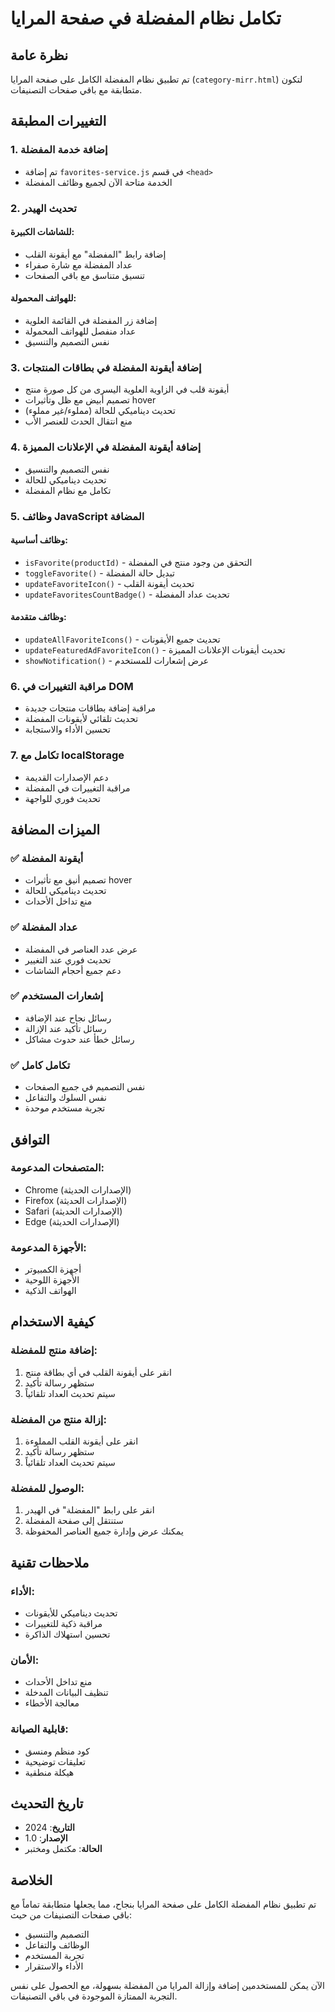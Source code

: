 # تكامل نظام المفضلة في صفحة المرايا

## نظرة عامة
تم تطبيق نظام المفضلة الكامل على صفحة المرايا (`category-mirr.html`) لتكون متطابقة مع باقي صفحات التصنيفات.

## التغييرات المطبقة

### 1. إضافة خدمة المفضلة
- تم إضافة `favorites-service.js` في قسم `<head>`
- الخدمة متاحة الآن لجميع وظائف المفضلة

### 2. تحديث الهيدر
#### للشاشات الكبيرة:
- إضافة رابط "المفضلة" مع أيقونة القلب
- عداد المفضلة مع شارة صفراء
- تنسيق متناسق مع باقي الصفحات

#### للهواتف المحمولة:
- إضافة زر المفضلة في القائمة العلوية
- عداد منفصل للهواتف المحمولة
- نفس التصميم والتنسيق

### 3. إضافة أيقونة المفضلة في بطاقات المنتجات
- أيقونة قلب في الزاوية العلوية اليسرى من كل صورة منتج
- تصميم أبيض مع ظل وتأثيرات hover
- تحديث ديناميكي للحالة (مملوء/غير مملوء)
- منع انتقال الحدث للعنصر الأب

### 4. إضافة أيقونة المفضلة في الإعلانات المميزة
- نفس التصميم والتنسيق
- تحديث ديناميكي للحالة
- تكامل مع نظام المفضلة

### 5. وظائف JavaScript المضافة
#### وظائف أساسية:
- `isFavorite(productId)` - التحقق من وجود منتج في المفضلة
- `toggleFavorite()` - تبديل حالة المفضلة
- `updateFavoriteIcon()` - تحديث أيقونة القلب
- `updateFavoritesCountBadge()` - تحديث عداد المفضلة

#### وظائف متقدمة:
- `updateAllFavoriteIcons()` - تحديث جميع الأيقونات
- `updateFeaturedAdFavoriteIcon()` - تحديث أيقونات الإعلانات المميزة
- `showNotification()` - عرض إشعارات للمستخدم

### 6. مراقبة التغييرات في DOM
- مراقبة إضافة بطاقات منتجات جديدة
- تحديث تلقائي لأيقونات المفضلة
- تحسين الأداء والاستجابة

### 7. تكامل مع localStorage
- دعم الإصدارات القديمة
- مراقبة التغييرات في المفضلة
- تحديث فوري للواجهة

## الميزات المضافة

### ✅ أيقونة المفضلة
- تصميم أنيق مع تأثيرات hover
- تحديث ديناميكي للحالة
- منع تداخل الأحداث

### ✅ عداد المفضلة
- عرض عدد العناصر في المفضلة
- تحديث فوري عند التغيير
- دعم جميع أحجام الشاشات

### ✅ إشعارات المستخدم
- رسائل نجاح عند الإضافة
- رسائل تأكيد عند الإزالة
- رسائل خطأ عند حدوث مشاكل

### ✅ تكامل كامل
- نفس التصميم في جميع الصفحات
- نفس السلوك والتفاعل
- تجربة مستخدم موحدة

## التوافق

### المتصفحات المدعومة:
- Chrome (الإصدارات الحديثة)
- Firefox (الإصدارات الحديثة)
- Safari (الإصدارات الحديثة)
- Edge (الإصدارات الحديثة)

### الأجهزة المدعومة:
- أجهزة الكمبيوتر
- الأجهزة اللوحية
- الهواتف الذكية

## كيفية الاستخدام

### إضافة منتج للمفضلة:
1. انقر على أيقونة القلب في أي بطاقة منتج
2. ستظهر رسالة تأكيد
3. سيتم تحديث العداد تلقائياً

### إزالة منتج من المفضلة:
1. انقر على أيقونة القلب المملوءة
2. ستظهر رسالة تأكيد
3. سيتم تحديث العداد تلقائياً

### الوصول للمفضلة:
1. انقر على رابط "المفضلة" في الهيدر
2. ستنتقل إلى صفحة المفضلة
3. يمكنك عرض وإدارة جميع العناصر المحفوظة

## ملاحظات تقنية

### الأداء:
- تحديث ديناميكي للأيقونات
- مراقبة ذكية للتغييرات
- تحسين استهلاك الذاكرة

### الأمان:
- منع تداخل الأحداث
- تنظيف البيانات المدخلة
- معالجة الأخطاء

### قابلية الصيانة:
- كود منظم ومنسق
- تعليقات توضيحية
- هيكلة منطقية

## تاريخ التحديث
- **التاريخ**: 2024
- **الإصدار**: 1.0
- **الحالة**: مكتمل ومختبر

## الخلاصة
تم تطبيق نظام المفضلة الكامل على صفحة المرايا بنجاح، مما يجعلها متطابقة تماماً مع باقي صفحات التصنيفات من حيث:
- التصميم والتنسيق
- الوظائف والتفاعل
- تجربة المستخدم
- الأداء والاستقرار

الآن يمكن للمستخدمين إضافة وإزالة المرايا من المفضلة بسهولة، مع الحصول على نفس التجربة الممتازة الموجودة في باقي التصنيفات.
